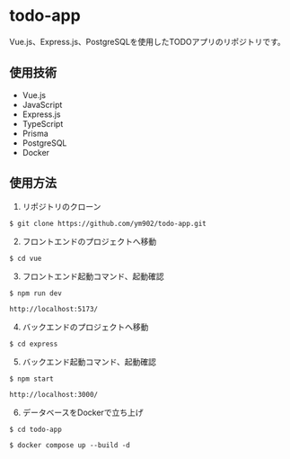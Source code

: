 # todo-app
Vue.js、Express.js、PostgreSQLを使用したTODOアプリのリポジトリです。

## 使用技術
- Vue.js
- JavaScript
- Express.js
- TypeScript
- Prisma
- PostgreSQL
- Docker

## 使用方法
1. リポジトリのクローン
```
$ git clone https://github.com/ym902/todo-app.git
```

2. フロントエンドのプロジェクトへ移動
```
$ cd vue
```

3. フロントエンド起動コマンド、起動確認
```
$ npm run dev
```
```
http://localhost:5173/
```

4. バックエンドのプロジェクトへ移動
```
$ cd express
```

5. バックエンド起動コマンド、起動確認
```
$ npm start
```
```
http://localhost:3000/
```
6. データベースをDockerで立ち上げ
```
$ cd todo-app
```
```
$ docker compose up --build -d
```
